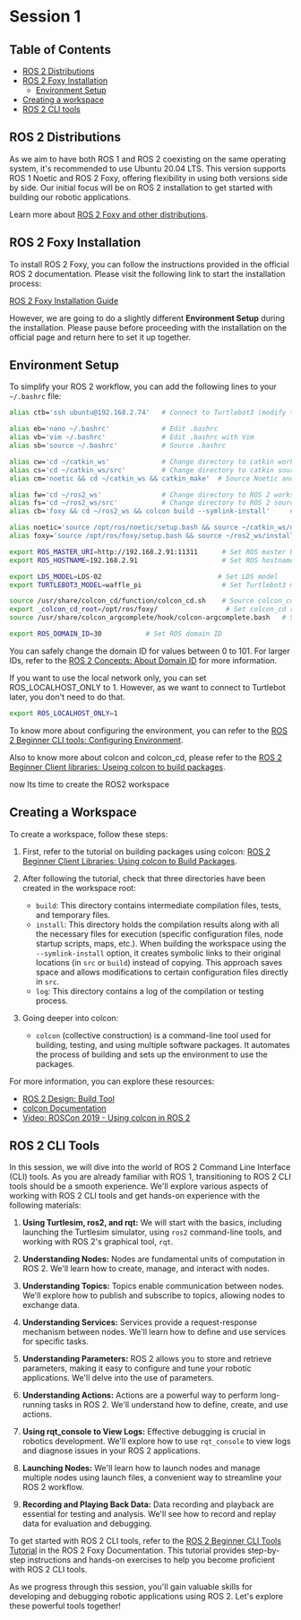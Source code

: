 # Session 1

## Table of Contents

- [ROS 2 Distributions](#ros-2-distributions)
- [ROS 2 Foxy Installation](#ros-2-foxy-installation)
  - [Environment Setup](#environment-setup)
- [Creating a workspace](#creating-a-workspace)
- [ROS 2 CLI tools](#ros-2-cli-tools)

## ROS 2 Distributions

As we aim to have both ROS 1 and ROS 2 coexisting on the same operating system, it's recommended to use Ubuntu 20.04 LTS. This version supports ROS 1 Noetic and ROS 2 Foxy, offering flexibility in using both versions side by side. Our initial focus will be on ROS 2 installation to get started with building our robotic applications.

Learn more about [ROS 2 Foxy and other distributions](https://docs.ros.org/en/foxy/Releases.html).

## ROS 2 Foxy Installation

To install ROS 2 Foxy, you can follow the instructions provided in the official ROS 2 documentation. Please visit the following link to start the installation process:

[ROS 2 Foxy Installation Guide](https://docs.ros.org/en/foxy/Installation/Ubuntu-Install-Debians.html)

However, we are going to do a slightly different **Environment Setup** during the installation. Please pause before proceeding with the installation on the official page and return here to set it up together.

## Environment Setup

To simplify your ROS 2 workflow, you can add the following lines to your `~/.bashrc` file:

```bash
alias ctb='ssh ubuntu@192.168.2.74'   # Connect to Turtlebot3 (modify the IP address)

alias eb='nano ~/.bashrc'             # Edit .bashrc
alias vb='vim ~/.bashrc'              # Edit .bashrc with Vim
alias sb='source ~/.bashrc'           # Source .bashrc

alias cw='cd ~/catkin_ws'             # Change directory to catkin workspace
alias cs='cd ~/catkin_ws/src'         # Change directory to catkin source folder
alias cm='noetic && cd ~/catkin_ws && catkin_make'  # Source Noetic and build catkin workspace

alias fw='cd ~/ros2_ws'               # Change directory to ROS 2 workspace
alias fs='cd ~/ros2_ws/src'           # Change directory to ROS 2 source folder
alias cb='foxy && cd ~/ros2_ws && colcon build --symlink-install'     # Source Foxy and build ROS 2 workspace

alias noetic='source /opt/ros/noetic/setup.bash && source ~/catkin_ws/devel/setup.bash'  # Source Noetic environment
alias foxy='source /opt/ros/foxy/setup.bash && source ~/ros2_ws/install/setup.bash'    # Source Foxy environment

export ROS_MASTER_URI=http://192.168.2.91:11311      # Set ROS master URI
export ROS_HOSTNAME=192.168.2.91                     # Set ROS hostname

export LDS_MODEL=LDS-02                             # Set LDS model
export TURTLEBOT3_MODEL=waffle_pi                    # Set Turtlebot3 model

source /usr/share/colcon_cd/function/colcon_cd.sh    # Source colcon_cd
export _colcon_cd_root=/opt/ros/foxy/                 # Set colcon_cd root
source /usr/share/colcon_argcomplete/hook/colcon-argcomplete.bash   # Source colcon_argcomplete for tab completion

export ROS_DOMAIN_ID=30           # Set ROS domain ID
```

You can safely change the domain ID for values between 0 to 101. For larger IDs, refer to the [ROS 2 Concepts: About Domain ID](https://docs.ros.org/en/foxy/Concepts/About-Domain-ID.html) for more information.

If you want to use the local network only, you can set ROS_LOCALHOST_ONLY to 1. However, as we want to connect to Turtlebot later, you don't need to do that.

```bash
export ROS_LOCALHOST_ONLY=1
```

To know more about configuring the environment, you can refer to the [ROS 2 Beginner CLI tools: Configuring Environment](https://docs.ros.org/en/foxy/Tutorials/Beginner-CLI-Tools/Configuring-ROS2-Environment.html).

Also to know more about colcon and colcon_cd, please refer to the [ROS 2 Beginner Client libraries: Useing colcon to build packages](https://docs.ros.org/en/foxy/Tutorials/Beginner-Client-Libraries/Colcon-Tutorial.html).

now Its time to create the ROS2 workspace

## Creating a Workspace

To create a workspace, follow these steps:

1. First, refer to the tutorial on building packages using colcon: [ROS 2 Beginner Client Libraries: Using colcon to Build Packages](https://docs.ros.org/en/foxy/Tutorials/Beginner-Client-Libraries/Colcon-Tutorial.html).

2. After following the tutorial, check that three directories have been created in the workspace root:

   - `build`: This directory contains intermediate compilation files, tests, and temporary files.
   - `install`: This directory holds the compilation results along with all the necessary files for execution (specific configuration files, node startup scripts, maps, etc.). When building the workspace using the `--symlink-install` option, it creates symbolic links to their original locations (in `src` or `build`) instead of copying. This approach saves space and allows modifications to certain configuration files directly in `src`.
   - `log`: This directory contains a log of the compilation or testing process.

3. Going deeper into colcon:

   - `colcon` (collective construction) is a command-line tool used for building, testing, and using multiple software packages. It automates the process of building and sets up the environment to use the packages.

For more information, you can explore these resources:

- [ROS 2 Design: Build Tool](https://design.ros2.org/articles/build_tool.html)
- [colcon Documentation](https://colcon.readthedocs.io/)
- [Video: ROSCon 2019 - Using colcon in ROS 2](https://vimeopro.com/osrfoundation/roscon-2019/video/379127725)

## ROS 2 CLI Tools

In this session, we will dive into the world of ROS 2 Command Line Interface (CLI) tools. As you are already familiar with ROS 1, transitioning to ROS 2 CLI tools should be a smooth experience. We'll explore various aspects of working with ROS 2 CLI tools and get hands-on experience with the following materials:

1. **Using Turtlesim, ros2, and rqt:** We will start with the basics, including launching the Turtlesim simulator, using `ros2` command-line tools, and working with ROS 2's graphical tool, `rqt`.

2. **Understanding Nodes:** Nodes are fundamental units of computation in ROS 2. We'll learn how to create, manage, and interact with nodes.

3. **Understanding Topics:** Topics enable communication between nodes. We'll explore how to publish and subscribe to topics, allowing nodes to exchange data.

4. **Understanding Services:** Services provide a request-response mechanism between nodes. We'll learn how to define and use services for specific tasks.

5. **Understanding Parameters:** ROS 2 allows you to store and retrieve parameters, making it easy to configure and tune your robotic applications. We'll delve into the use of parameters.

6. **Understanding Actions:** Actions are a powerful way to perform long-running tasks in ROS 2. We'll understand how to define, create, and use actions.

7. **Using rqt_console to View Logs:** Effective debugging is crucial in robotics development. We'll explore how to use `rqt_console` to view logs and diagnose issues in your ROS 2 applications.

8. **Launching Nodes:** We'll learn how to launch nodes and manage multiple nodes using launch files, a convenient way to streamline your ROS 2 workflow.

9. **Recording and Playing Back Data:** Data recording and playback are essential for testing and analysis. We'll see how to record and replay data for evaluation and debugging.

To get started with ROS 2 CLI tools, refer to the [ROS 2 Beginner CLI Tools Tutorial](https://docs.ros.org/en/foxy/Tutorials/Beginner-CLI-Tools.html) in the ROS 2 Foxy Documentation. This tutorial provides step-by-step instructions and hands-on exercises to help you become proficient with ROS 2 CLI tools.

As we progress through this session, you'll gain valuable skills for developing and debugging robotic applications using ROS 2. Let's explore these powerful tools together!
